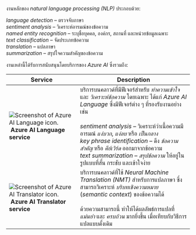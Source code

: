 
งานหลักของ _natural language processing (NLP)_ ประกอบด้วย:

_language detection_ – ตรวจจับภาษา  
_sentiment analysis_ – วิเคราะห์อารมณ์ของข้อความ  
_named entity recognition_ – ระบุชื่อบุคคล, องค์กร, สถานที่ และหน่วยข้อมูลเฉพาะ  
_text classification_ – จัดประเภทข้อความ  
_translation_ – แปลภาษา  
_summarization_ – สรุปใจความสำคัญของข้อความ

งานเหล่านี้ได้รับการสนับสนุนโดยบริการของ _Azure AI_ ซึ่งรวมถึง:

| **Service**                                                                                                                                                                                 | **Description**                                                                                                                                                                                                                                                                                                                                                                                                                  |
| ------------------------------------------------------------------------------------------------------------------------------------------------------------------------------------------- | -------------------------------------------------------------------------------------------------------------------------------------------------------------------------------------------------------------------------------------------------------------------------------------------------------------------------------------------------------------------------------------------------------------------------------- |
| ![Screenshot of Azure AI Language icon.](https://learn.microsoft.com/en-us/training/wwl-data-ai/get-started-language-azure/media/azure-ai-language.png) **Azure AI Language service**       | บริการบนคลาวด์ที่มีฟีเจอร์สำหรับ _ทำความเข้าใจ_ และ _วิเคราะห์ข้อความ_ โดยเฉพาะ ได้แก่ _Azure AI Language_ ซึ่งมีฟีเจอร์ต่าง ๆ ที่รองรับงานอย่างเช่น<br><br>_sentiment analysis_ – วิเคราะห์ว่าเนื้อความมีอารมณ์ _แง่บวก_, _แง่ลบ_ หรือ _เป็นกลาง_  <br>_key phrase identification_ – ดึง _ข้อความสำคัญ_ หรือ _คีย์เวิร์ด_ ออกมาจากข้อความ  <br>_text summarization_ – _สรุปข้อความ_ ให้อยู่ในรูปแบบที่สั้น กระชับ และเข้าใจง่าย |
| ![Screenshot of Azure AI Translator icon.](https://learn.microsoft.com/en-us/training/wwl-data-ai/get-started-language-azure/media/azure-ai-translator.png) **Azure AI Translator service** | บริการบนคลาวด์ที่ใช้ _Neural Machine Translation (NMT)_ สำหรับการแปลภาษา ซึ่งสามารถวิเคราะห์ _บริบทเชิงความหมาย_ (_semantic context_) ของข้อความได้<br><br>ด้วยความสามารถนี้ ทำให้ได้ผลลัพธ์การแปลที่ _แม่นยำ_ และ _ครบถ้วน_ มากยิ่งขึ้น เมื่อเทียบกับวิธีการแปลแบบดั้งเดิม                                                                                                                                                      |


